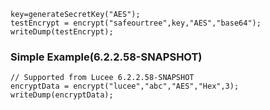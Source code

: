 ```luceescript+trycf
key=generateSecretKey("AES");
testEncrypt = encrypt("safeourtree",key,"AES","base64");
writeDump(testEncrypt);
```

### Simple Example(6.2.2.58-SNAPSHOT)

```luceescript+trycf
// Supported from Lucee 6.2.2.58-SNAPSHOT
encryptData = encrypt("lucee","abc","AES","Hex",3);
writeDump(encryptData);
```
